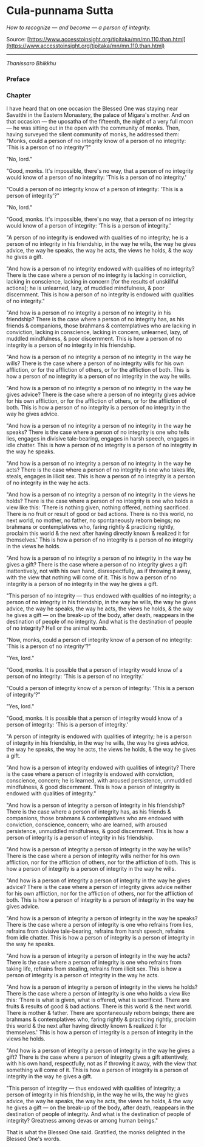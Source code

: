 # Cula-punnama Sutta

*How to recognize — and become — a person of integrity.*

Source: [https://www.accesstoinsight.org/tipitaka/mn/mn.110.than.html](https://www.accesstoinsight.org/tipitaka/mn/mn.110.than.html)

---

*Thanissaro Bhikkhu*

### Preface

### Chapter

I have heard that on one occasion the Blessed One was staying near Savatthi in the Eastern Monastery, the palace of Migara's mother. And on that occasion — the uposatha of the fifteenth, the night of a very full moon — he was sitting out in the open with the community of monks. Then, having surveyed the silent community of monks, he addressed them: "Monks, could a person of no integrity know of a person of no integrity: 'This is a person of no integrity'?"

"No, lord."

"Good, monks. It's impossible, there's no way, that a person of no integrity would know of a person of no integrity: 'This is a person of no integrity.'

"Could a person of no integrity know of a person of integrity: 'This is a person of integrity'?"

"No, lord."

"Good, monks. It's impossible, there's no way, that a person of no integrity would know of a person of integrity: 'This is a person of integrity.'

"A person of no integrity is endowed with qualities of no integrity; he is a person of no integrity in his friendship, in the way he wills, the way he gives advice, the way he speaks, the way he acts, the views he holds, & the way he gives a gift.

"And how is a person of no integrity endowed with qualities of no integrity? There is the case where a person of no integrity is lacking in conviction, lacking in conscience, lacking in concern [for the results of unskillful actions]; he is unlearned, lazy, of muddled mindfulness, & poor discernment. This is how a person of no integrity is endowed with qualities of no integrity."

"And how is a person of no integrity a person of no integrity in his friendship? There is the case where a person of no integrity has, as his friends & companions, those brahmans & contemplatives who are lacking in conviction, lacking in conscience, lacking in concern, unlearned, lazy, of muddled mindfulness, & poor discernment. This is how a person of no integrity is a person of no integrity in his friendship.

"And how is a person of no integrity a person of no integrity in the way he wills? There is the case where a person of no integrity wills for his own affliction, or for the affliction of others, or for the affliction of both. This is how a person of no integrity is a person of no integrity in the way he wills.

"And how is a person of no integrity a person of no integrity in the way he gives advice? There is the case where a person of no integrity gives advice for his own affliction, or for the affliction of others, or for the affliction of both. This is how a person of no integrity is a person of no integrity in the way he gives advice.

"And how is a person of no integrity a person of no integrity in the way he speaks? There is the case where a person of no integrity is one who tells lies, engages in divisive tale-bearing, engages in harsh speech, engages in idle chatter. This is how a person of no integrity is a person of no integrity in the way he speaks.

"And how is a person of no integrity a person of no integrity in the way he acts? There is the case where a person of no integrity is one who takes life, steals, engages in illicit sex. This is how a person of no integrity is a person of no integrity in the way he acts.

"And how is a person of no integrity a person of no integrity in the views he holds? There is the case where a person of no integrity is one who holds a view like this: 'There is nothing given, nothing offered, nothing sacrificed. There is no fruit or result of good or bad actions. There is no this world, no next world, no mother, no father, no spontaneously reborn beings; no brahmans or contemplatives who, faring rightly & practicing rightly, proclaim this world & the next after having directly known & realized it for themselves.' This is how a person of no integrity is a person of no integrity in the views he holds.

"And how is a person of no integrity a person of no integrity in the way he gives a gift? There is the case where a person of no integrity gives a gift inattentively, not with his own hand, disrespectfully, as if throwing it away, with the view that nothing will come of it. This is how a person of no integrity is a person of no integrity in the way he gives a gift.

"This person of no integrity — thus endowed with qualities of no integrity; a person of no integrity in his friendship, in the way he wills, the way he gives advice, the way he speaks, the way he acts, the views he holds, & the way he gives a gift — on the break-up of the body, after death, reappears in the destination of people of no integrity. And what is the destination of people of no integrity? Hell or the animal womb.

"Now, monks, could a person of integrity know of a person of no integrity: 'This is a person of no integrity'?"

"Yes, lord."

"Good, monks. It is possible that a person of integrity would know of a person of no integrity: 'This is a person of no integrity.'

"Could a person of integrity know of a person of integrity: 'This is a person of integrity'?"

"Yes, lord."

"Good, monks. It is possible that a person of integrity would know of a person of integrity: 'This is a person of integrity.'

"A person of integrity is endowed with qualities of integrity; he is a person of integrity in his friendship, in the way he wills, the way he gives advice, the way he speaks, the way he acts, the views he holds, & the way he gives a gift.

"And how is a person of integrity endowed with qualities of integrity? There is the case where a person of integrity is endowed with conviction, conscience, concern; he is learned, with aroused persistence, unmuddled mindfulness, & good discernment. This is how a person of integrity is endowed with qualities of integrity."

"And how is a person of integrity a person of integrity in his friendship? There is the case where a person of integrity has, as his friends & companions, those brahmans & contemplatives who are endowed with conviction, conscience, concern; who are learned, with aroused persistence, unmuddled mindfulness, & good discernment. This is how a person of integrity is a person of integrity in his friendship.

"And how is a person of integrity a person of integrity in the way he wills? There is the case where a person of integrity wills neither for his own affliction, nor for the affliction of others, nor for the affliction of both. This is how a person of integrity is a person of integrity in the way he wills.

"And how is a person of integrity a person of integrity in the way he gives advice? There is the case where a person of integrity gives advice neither for his own affliction, nor for the affliction of others, nor for the affliction of both. This is how a person of integrity is a person of integrity in the way he gives advice.

"And how is a person of integrity a person of integrity in the way he speaks? There is the case where a person of integrity is one who refrains from lies, refrains from divisive tale-bearing, refrains from harsh speech, refrains from idle chatter. This is how a person of integrity is a person of integrity in the way he speaks.

"And how is a person of integrity a person of integrity in the way he acts? There is the case where a person of integrity is one who refrains from taking life, refrains from stealing, refrains from illicit sex. This is how a person of integrity is a person of integrity in the way he acts.

"And how is a person of integrity a person of integrity in the views he holds? There is the case where a person of integrity is one who holds a view like this: 'There is what is given, what is offered, what is sacrificed. There are fruits & results of good & bad actions. There is this world & the next world. There is mother & father. There are spontaneously reborn beings; there are brahmans & contemplatives who, faring rightly & practicing rightly, proclaim this world & the next after having directly known & realized it for themselves.' This is how a person of integrity is a person of integrity in the views he holds.

"And how is a person of integrity a person of integrity in the way he gives a gift? There is the case where a person of integrity gives a gift attentively, with his own hand, respectfully, not as if throwing it away, with the view that something will come of it. This is how a person of integrity is a person of integrity in the way he gives a gift.

"This person of integrity — thus endowed with qualities of integrity; a person of integrity in his friendship, in the way he wills, the way he gives advice, the way he speaks, the way he acts, the views he holds, & the way he gives a gift — on the break-up of the body, after death, reappears in the destination of people of integrity. And what is the destination of people of integrity? Greatness among devas or among human beings."

That is what the Blessed One said. Gratified, the monks delighted in the Blessed One's words.